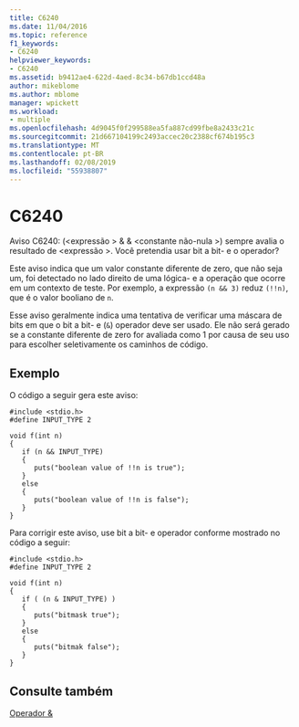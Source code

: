 ```yaml
---
title: C6240
ms.date: 11/04/2016
ms.topic: reference
f1_keywords:
- C6240
helpviewer_keywords:
- C6240
ms.assetid: b9412ae4-622d-4aed-8c34-b67db1ccd48a
author: mikeblome
ms.author: mblome
manager: wpickett
ms.workload:
- multiple
ms.openlocfilehash: 4d9045f0f299588ea5fa887cd99fbe8a2433c21c
ms.sourcegitcommit: 21d667104199c2493accec20c2388cf674b195c3
ms.translationtype: MT
ms.contentlocale: pt-BR
ms.lasthandoff: 02/08/2019
ms.locfileid: "55938807"
---
```

# <a name="c6240"></a>C6240
Aviso C6240: (\<expressão > & & \<constante não-nula >) sempre avalia o resultado de \<expressão >. Você pretendia usar bit a bit- e o operador?

 Este aviso indica que um valor constante diferente de zero, que não seja um, foi detectado no lado direito de uma lógica- e a operação que ocorre em um contexto de teste. Por exemplo, a expressão `(n && 3)` reduz `(!!n)`, que é o valor booliano de `n`.

 Esse aviso geralmente indica uma tentativa de verificar uma máscara de bits em que o bit a bit- e (`&`) operador deve ser usado. Ele não será gerado se a constante diferente de zero for avaliada como 1 por causa de seu uso para escolher seletivamente os caminhos de código.

## <a name="example"></a>Exemplo
 O código a seguir gera este aviso:

```
#include <stdio.h>
#define INPUT_TYPE 2

void f(int n)
{
   if (n && INPUT_TYPE)
   {
      puts("boolean value of !!n is true");
   }
   else
   {
      puts("boolean value of !!n is false");
   }
}
```

 Para corrigir este aviso, use bit a bit- e operador conforme mostrado no código a seguir:

```
#include <stdio.h>
#define INPUT_TYPE 2

void f(int n)
{
   if ( (n & INPUT_TYPE) )
   {
      puts("bitmask true");
   }
   else
   {
      puts("bitmak false");
   }
}
```

## <a name="see-also"></a>Consulte também
 [Operador &](/dotnet/csharp/language-reference/operators/and-operator)